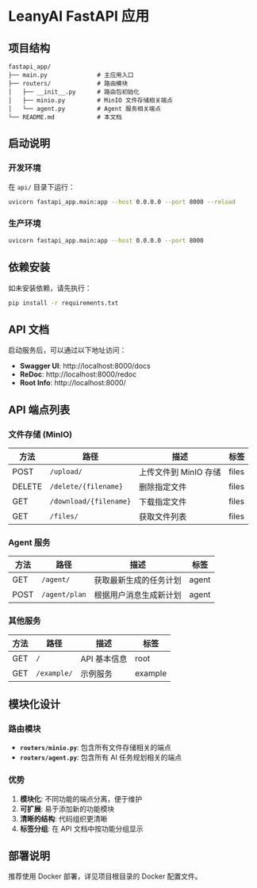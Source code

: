 # LeanyAI FastAPI 应用

## 项目结构

```
fastapi_app/
├── main.py              # 主应用入口
├── routers/             # 路由模块
│   ├── __init__.py      # 路由包初始化
│   ├── minio.py         # MinIO 文件存储相关端点
│   └── agent.py         # Agent 服务相关端点
└── README.md            # 本文档
```

## 启动说明

### 开发环境

在 `api/` 目录下运行：

```bash
uvicorn fastapi_app.main:app --host 0.0.0.0 --port 8000 --reload
```

### 生产环境

```bash
uvicorn fastapi_app.main:app --host 0.0.0.0 --port 8000
```

## 依赖安装

如未安装依赖，请先执行：

```bash
pip install -r requirements.txt
```

## API 文档

启动服务后，可以通过以下地址访问：

- **Swagger UI**: http://localhost:8000/docs
- **ReDoc**: http://localhost:8000/redoc
- **Root Info**: http://localhost:8000/

## API 端点列表

### 文件存储 (MinIO)

| 方法   | 路径                   | 描述                     | 标签    |
| ------ | ---------------------- | ------------------------ | ------- |
| POST   | `/upload/`             | 上传文件到 MinIO 存储     | files   |
| DELETE | `/delete/{filename}`   | 删除指定文件             | files   |
| GET    | `/download/{filename}` | 下载指定文件             | files   |
| GET    | `/files/`              | 获取文件列表             | files   |

### Agent 服务

| 方法   | 路径           | 描述                     | 标签    |
| ------ | -------------- | ------------------------ | ------- |
| GET    | `/agent/`      | 获取最新生成的任务计划    | agent   |
| POST   | `/agent/plan`  | 根据用户消息生成新计划    | agent   |

### 其他服务

| 方法   | 路径         | 描述                     | 标签      |
| ------ | ------------ | ------------------------ | --------- |
| GET    | `/`          | API 基本信息             | root      |
| GET    | `/example/`  | 示例服务                 | example   |

## 模块化设计

### 路由模块

- **`routers/minio.py`**: 包含所有文件存储相关的端点
- **`routers/agent.py`**: 包含所有 AI 任务规划相关的端点

### 优势

1. **模块化**: 不同功能的端点分离，便于维护
2. **可扩展**: 易于添加新的功能模块
3. **清晰的结构**: 代码组织更清晰
4. **标签分组**: 在 API 文档中按功能分组显示

## 部署说明

推荐使用 Docker 部署，详见项目根目录的 Docker 配置文件。